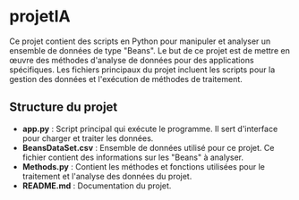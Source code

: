 # projetIA

Ce projet contient des scripts en Python pour manipuler et analyser un ensemble de données de type "Beans". Le but de ce projet est de mettre en œuvre des méthodes d'analyse de données pour des applications spécifiques. Les fichiers principaux du projet incluent les scripts pour la gestion des données et l'exécution de méthodes de traitement.

## Structure du projet

- **app.py** : Script principal qui exécute le programme. Il sert d'interface pour charger et traiter les données.
- **BeansDataSet.csv** : Ensemble de données utilisé pour ce projet. Ce fichier contient des informations sur les "Beans" à analyser.
- **Methods.py** : Contient les méthodes et fonctions utilisées pour le traitement et l'analyse des données du projet.
- **README.md** : Documentation du projet.

